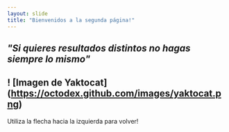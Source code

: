 ```yaml
---
layout: slide
title: "Bienvenidos a la segunda página!"
---
```

_**"Si quieres resultados distintos no hagas siempre lo mismo"**_
---
! [Imagen de Yaktocat] (https://octodex.github.com/images/yaktocat.png)
---
Utiliza la flecha hacia la izquierda para volver!
